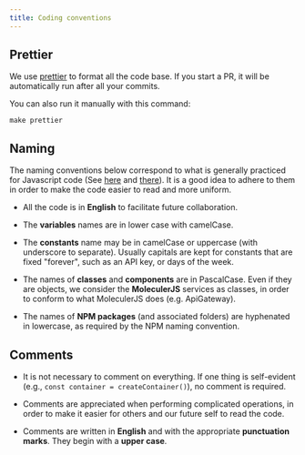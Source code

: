 ```yaml
---
title: Coding conventions
---
```


## Prettier

We use [prettier](https://prettier.io/) to format all the code base. If you start a PR, it will be automatically run after all your commits.

You can also run it manually with this command:

```
make prettier
```

## Naming

The naming conventions below correspond to what is generally practiced for Javascript code (See [here](https://www.robinwieruch.de/javascript-naming-conventions) and [there](https://www.freecodecamp.org/news/javascript-naming-conventions-dos-and-don-ts-99c0e2fdd78a/)). It is a good idea to adhere to them in order to make the code easier to read and more uniform.

- All the code is in **English** to facilitate future collaboration.

- The **variables** names are in lower case with camelCase.

- The **constants** name may be in camelCase or uppercase (with underscore to separate). Usually capitals are kept for constants that are fixed "forever", such as an API key, or days of the week.

- The names of **classes** and **components** are in PascalCase. Even if they are objects, we consider the **MoleculerJS** services as classes, in order to conform to what MoleculerJS does (e.g. ApiGateway).

- The names of **NPM packages** (and associated folders) are hyphenated in lowercase, as required by the NPM naming convention.

## Comments

- It is not necessary to comment on everything. If one thing is self-evident (e.g., `const container = createContainer()`), no comment is required.

- Comments are appreciated when performing complicated operations, in order to make it easier for others and our future self to read the code.

- Comments are written in **English** and with the appropriate **punctuation marks**. They begin with a **upper case**.
